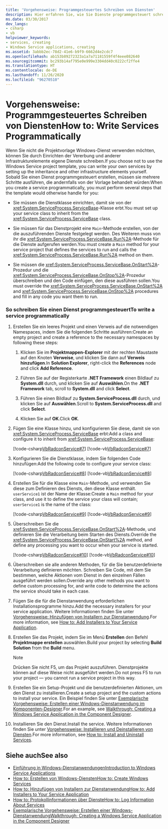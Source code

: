 ```yaml
---
title: 'Vorgehensweise: Programmgesteuertes Schreiben von Diensten'
description: Hier erfahren Sie, wie Sie Dienste programmgesteuert schreiben, indem Sie die Vererbung und andere Infrastrukturelemente selbst einrichten.
ms.date: 03/30/2017
dev_langs:
- csharp
- vb
helpviewer_keywords:
- services, creating
- Windows Service applications, creating
ms.assetid: 3abbb2ec-78d2-41e6-b9f9-6662d4e2cdc7
ms.openlocfilehash: ab153b89272323a1a7a71181559f4f4eee082640
ms.sourcegitcommit: bc293b14af795e0e999e3304dd40c0222cf2ffe4
ms.translationtype: HT
ms.contentlocale: de-DE
ms.lasthandoff: 11/26/2020
ms.locfileid: "96270510"
---
```

# <a name="how-to-write-services-programmatically"></a><span data-ttu-id="6734d-103">Vorgehensweise: Programmgesteuertes Schreiben von Diensten</span><span class="sxs-lookup"><span data-stu-id="6734d-103">How to: Write Services Programmatically</span></span>

<span data-ttu-id="6734d-104">Wenn Sie nicht die Projektvorlage Windows-Dienst verwenden möchten, können Sie durch Einrichten der Vererbung und anderer Infrastrukturelemente eigene Dienste schreiben.</span><span class="sxs-lookup"><span data-stu-id="6734d-104">If you choose not to use the Windows Service project template, you can write your own services by setting up the inheritance and other infrastructure elements yourself.</span></span> <span data-ttu-id="6734d-105">Sobald Sie einen Dienst programmgesteuert erstellen, müssen sie mehrere Schritte ausführen, die andernfalls von der Vorlage behandelt würden:</span><span class="sxs-lookup"><span data-stu-id="6734d-105">When you create a service programmatically, you must perform several steps that the template would otherwise handle for you:</span></span>  
  
- <span data-ttu-id="6734d-106">Sie müssen die Dienstklasse einrichten, damit sie von der <xref:System.ServiceProcess.ServiceBase>-Klasse erbt.</span><span class="sxs-lookup"><span data-stu-id="6734d-106">You must set up your service class to inherit from the <xref:System.ServiceProcess.ServiceBase> class.</span></span>  
  
- <span data-ttu-id="6734d-107">Sie müssen für das Dienstprojekt eine `Main`-Methode erstellen, von der die auszuführenden Dienste festgelegt werden. Des Weiteren muss von ihr die <xref:System.ServiceProcess.ServiceBase.Run%2A>-Methode für die Dienste aufgerufen werden.</span><span class="sxs-lookup"><span data-stu-id="6734d-107">You must create a `Main` method for your service project that defines the services to run and calls the <xref:System.ServiceProcess.ServiceBase.Run%2A> method on them.</span></span>  
  
- <span data-ttu-id="6734d-108">Sie müssen die <xref:System.ServiceProcess.ServiceBase.OnStart%2A>-Prozedur und die <xref:System.ServiceProcess.ServiceBase.OnStop%2A>-Prozedur überschreiben und den Code einfügen, den diese ausführen sollen.</span><span class="sxs-lookup"><span data-stu-id="6734d-108">You must override the <xref:System.ServiceProcess.ServiceBase.OnStart%2A> and <xref:System.ServiceProcess.ServiceBase.OnStop%2A> procedures and fill in any code you want them to run.</span></span>  
  
### <a name="to-write-a-service-programmatically"></a><span data-ttu-id="6734d-109">So schreiben Sie einen Dienst programmgesteuert</span><span class="sxs-lookup"><span data-stu-id="6734d-109">To write a service programmatically</span></span>  
  
1. <span data-ttu-id="6734d-110">Erstellen Sie ein leeres Projekt und einen Verweis auf die notwendigen Namespaces, indem Sie die folgenden Schritte ausführen:</span><span class="sxs-lookup"><span data-stu-id="6734d-110">Create an empty project and create a reference to the necessary namespaces by following these steps:</span></span>  
  
    1. <span data-ttu-id="6734d-111">Klicken Sie im **Projektmappen-Explorer** mit der rechten Maustaste auf den Knoten **Verweise**, und klicken Sie dann auf **Verweis hinzufügen**.</span><span class="sxs-lookup"><span data-stu-id="6734d-111">In **Solution Explorer**, right-click the **References** node and click **Add Reference**.</span></span>  
  
    2. <span data-ttu-id="6734d-112">Führen Sie auf der Registerkarte **.NET Framework** einen Bildlauf zu **System.dll** durch, und klicken Sie auf **Auswählen**.</span><span class="sxs-lookup"><span data-stu-id="6734d-112">On the **.NET Framework** tab, scroll to **System.dll** and click **Select**.</span></span>  
  
    3. <span data-ttu-id="6734d-113">Führen Sie einen Bildlauf zu **System.ServiceProcess.dll** durch, und klicken Sie auf **Auswählen**.</span><span class="sxs-lookup"><span data-stu-id="6734d-113">Scroll to **System.ServiceProcess.dll** and click **Select**.</span></span>  
  
    4. <span data-ttu-id="6734d-114">Klicken Sie auf **OK**.</span><span class="sxs-lookup"><span data-stu-id="6734d-114">Click **OK**.</span></span>  
  
2. <span data-ttu-id="6734d-115">Fügen Sie eine Klasse hinzu, und konfigurieren Sie diese, damit sie von <xref:System.ServiceProcess.ServiceBase> erbt:</span><span class="sxs-lookup"><span data-stu-id="6734d-115">Add a class and configure it to inherit from <xref:System.ServiceProcess.ServiceBase>:</span></span>  
  
     [!code-csharp[VbRadconService#7](../../../samples/snippets/csharp/VS_Snippets_VBCSharp/VbRadconService/CS/MyNewService.cs#7)]
     [!code-vb[VbRadconService#7](../../../samples/snippets/visualbasic/VS_Snippets_VBCSharp/VbRadconService/VB/MyNewService.vb#7)]  
  
3. <span data-ttu-id="6734d-116">Konfigurieren Sie die Dienstklasse, indem Sie folgenden Code hinzufügen:</span><span class="sxs-lookup"><span data-stu-id="6734d-116">Add the following code to configure your service class:</span></span>  
  
     [!code-csharp[VbRadconService#8](../../../samples/snippets/csharp/VS_Snippets_VBCSharp/VbRadconService/CS/MyNewService.cs#8)]
     [!code-vb[VbRadconService#8](../../../samples/snippets/visualbasic/VS_Snippets_VBCSharp/VbRadconService/VB/MyNewService.vb#8)]  
  
4. <span data-ttu-id="6734d-117">Erstellen Sie für die Klasse eine `Main`-Methode, und verwenden Sie diese zum Definieren des Diensts, den diese Klasse enthält. `userService1` ist der Name der Klasse:</span><span class="sxs-lookup"><span data-stu-id="6734d-117">Create a `Main` method for your class, and use it to define the service your class will contain; `userService1` is the name of the class:</span></span>  
  
     [!code-csharp[VbRadconService#9](../../../samples/snippets/csharp/VS_Snippets_VBCSharp/VbRadconService/CS/MyNewService.cs#9)]
     [!code-vb[VbRadconService#9](../../../samples/snippets/visualbasic/VS_Snippets_VBCSharp/VbRadconService/VB/MyNewService.vb#9)]  
  
5. <span data-ttu-id="6734d-118">Überschreiben Sie die <xref:System.ServiceProcess.ServiceBase.OnStart%2A>-Methode, und definieren Sie die Verarbeitung beim Starten des Diensts.</span><span class="sxs-lookup"><span data-stu-id="6734d-118">Override the <xref:System.ServiceProcess.ServiceBase.OnStart%2A> method, and define any processing you want to occur when your service is started.</span></span>  
  
     [!code-csharp[VbRadconService#10](../../../samples/snippets/csharp/VS_Snippets_VBCSharp/VbRadconService/CS/MyNewService.cs#10)]
     [!code-vb[VbRadconService#10](../../../samples/snippets/visualbasic/VS_Snippets_VBCSharp/VbRadconService/VB/MyNewService.vb#10)]  
  
6. <span data-ttu-id="6734d-119">Überschreiben sie alle anderen Methoden, für die Sie benutzerdefinierte Verarbeitung definieren möchten. Schreiben Sie Code, mit dem Sie bestimmen, welche Aktionen vom Dienst in den einzelnen Fällen ausgeführt werden sollen.</span><span class="sxs-lookup"><span data-stu-id="6734d-119">Override any other methods you want to define custom processing for, and write code to determine the actions the service should take in each case.</span></span>  
  
7. <span data-ttu-id="6734d-120">Fügen Sie die für die Dienstanwendung erforderlichen Installationsprogramme hinzu.</span><span class="sxs-lookup"><span data-stu-id="6734d-120">Add the necessary installers for your service application.</span></span> <span data-ttu-id="6734d-121">Weitere Informationen finden Sie unter [Vorgehensweise: Hinzufügen von Installern zur Dienstanwendung](how-to-add-installers-to-your-service-application.md).</span><span class="sxs-lookup"><span data-stu-id="6734d-121">For more information, see [How to: Add Installers to Your Service Application](how-to-add-installers-to-your-service-application.md).</span></span>  
  
8. <span data-ttu-id="6734d-122">Erstellen Sie das Projekt, indem Sie im Menü **Erstellen** den Befehl **Projektmappe erstellen** auswählen.</span><span class="sxs-lookup"><span data-stu-id="6734d-122">Build your project by selecting **Build Solution** from the **Build** menu.</span></span>  
  
    > [!NOTE]
    > <span data-ttu-id="6734d-123">Drücken Sie nicht F5, um das Projekt auszuführen. Dienstprojekte können auf diese Weise nicht ausgeführt werden.</span><span class="sxs-lookup"><span data-stu-id="6734d-123">Do not press F5 to run your project — you cannot run a service project in this way.</span></span>  
  
9. <span data-ttu-id="6734d-124">Erstellen Sie ein Setup-Projekt und die benutzerdefinierten Aktionen, um den Dienst zu installieren.</span><span class="sxs-lookup"><span data-stu-id="6734d-124">Create a setup project and the custom actions to install your service.</span></span> <span data-ttu-id="6734d-125">Ein Beispiel finden Sie unter [Exemplarische Vorgehensweise: Erstellen einer Windows-Dienstanwendung im Komponenten-Designer](walkthrough-creating-a-windows-service-application-in-the-component-designer.md).</span><span class="sxs-lookup"><span data-stu-id="6734d-125">For an example, see [Walkthrough: Creating a Windows Service Application in the Component Designer](walkthrough-creating-a-windows-service-application-in-the-component-designer.md).</span></span>  
  
10. <span data-ttu-id="6734d-126">Installieren Sie den Dienst.</span><span class="sxs-lookup"><span data-stu-id="6734d-126">Install the service.</span></span> <span data-ttu-id="6734d-127">Weitere Informationen finden Sie unter [Vorgehensweise: Installieren und Deinstallieren von Diensten](how-to-install-and-uninstall-services.md).</span><span class="sxs-lookup"><span data-stu-id="6734d-127">For more information, see [How to: Install and Uninstall Services](how-to-install-and-uninstall-services.md).</span></span>  
  
## <a name="see-also"></a><span data-ttu-id="6734d-128">Siehe auch</span><span class="sxs-lookup"><span data-stu-id="6734d-128">See also</span></span>

- [<span data-ttu-id="6734d-129">Einführung in Windows-Dienstanwendungen</span><span class="sxs-lookup"><span data-stu-id="6734d-129">Introduction to Windows Service Applications</span></span>](introduction-to-windows-service-applications.md)
- [<span data-ttu-id="6734d-130">How to: Erstellen von Windows-Diensten</span><span class="sxs-lookup"><span data-stu-id="6734d-130">How to: Create Windows Services</span></span>](how-to-create-windows-services.md)
- [<span data-ttu-id="6734d-131">How to: Hinzufügen von Installern zur Dienstanwendung</span><span class="sxs-lookup"><span data-stu-id="6734d-131">How to: Add Installers to Your Service Application</span></span>](how-to-add-installers-to-your-service-application.md)
- [<span data-ttu-id="6734d-132">How to: Protokollinformationen über Dienste</span><span class="sxs-lookup"><span data-stu-id="6734d-132">How to: Log Information About Services</span></span>](how-to-log-information-about-services.md)
- [<span data-ttu-id="6734d-133">Exemplarische Vorgehensweise: Erstellen einer Windows-Dienstanwendung</span><span class="sxs-lookup"><span data-stu-id="6734d-133">Walkthrough: Creating a Windows Service Application in the Component Designer</span></span>](walkthrough-creating-a-windows-service-application-in-the-component-designer.md)
